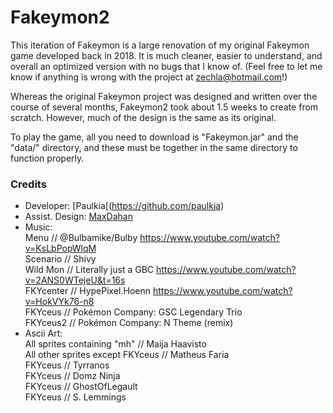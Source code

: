 # Fakeymon2

This iteration of Fakeymon is a large renovation of my original Fakeymon game developed back in 2018.
It is much cleaner, easier to understand, and overall an optimized version with no bugs that I know of. (Feel free to let me know if anything is wrong with the project at zechla@hotmail.com!)

Whereas the original Fakeymon project was designed and written over the course of several months, Fakeymon2 took about 1.5 weeks to create from scratch. However, much of the design is the same as its original.

To play the game, all you need to download is "Fakeymon.jar" and the "data/" directory, and these must be together in the same directory to function properly.

### Credits
* Developer:	[Paulkia[(https://github.com/paulkia)
* Assist. Design:	[MaxDahan](https://github.com/MaxDahan)	
* Music: \
Menu	 	//	@Bulbamike/Bulby https://www.youtube.com/watch?v=KsLbPopWlqM \
Scenario 	//	Shivy \
Wild Mon 	//	Literally just a GBC https://www.youtube.com/watch?v=2ANS0WTejeU&t=16s \
FKYcenter	//	HypePixel.Hoenn https://www.youtube.com/watch?v=HokVYk76-n8 \
FKYceus	//	Pokémon Company: GSC Legendary Trio \
FKYceus2	//	Pokémon Company: N Theme (remix)
* Ascii Art: \
All sprites containing "mh" // Maija Haavisto \
All other sprites except FKYceus //	Matheus Faria \
FKYceus //	Tyrranos \
FKYceus //	Domz Ninja \
FKYceus //	GhostOfLegault \
FKYceus //	S. Lemmings
